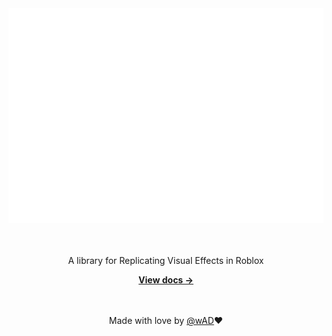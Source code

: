 <div align="center">
	<img src="assets/logo.svg" alt="RefX" width="600" />
	<br><br><br>
	<p>A library for Replicating Visual Effects in Roblox</p>
	<a href="https://github.com/"><strong>View docs &rarr;</strong></a>
  <br><br><br>

  Made with love by [@wAD](https://github.com/g1mmethemoney)❤️
</div>